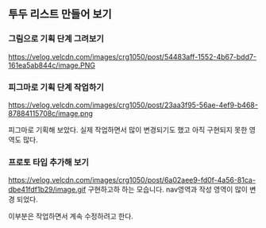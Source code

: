 ## 투두 리스트 만들어 보기

### 그림으로 기획 단계 그려보기
https://velog.velcdn.com/images/crg1050/post/54483aff-1552-4b67-bdd7-161ea5ab844c/image.PNG


### 피그마로 기획 단계 작업하기
https://velog.velcdn.com/images/crg1050/post/23aa3f95-56ae-4ef9-b468-87884115708c/image.png

피그마로 기획해 보았다.
실제 작업하면서 많이 변경되기도 했고 아직 구현되지 못한 영역도 많다.

### 프로토 타입 추가해 보기
https://velog.velcdn.com/images/crg1050/post/6a02aee9-fd0f-4a56-81ca-dbe41fdf1b29/image.gif
구현하고하 하는 모습니다.
nav영역과 작성 영역이 많이 변경 되었다.

이부분은 작업하면서 계속 수정하려고 한다.